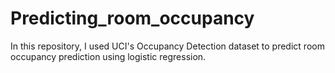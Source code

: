 # Predicting_room_occupancy
In this repository, I used UCI's Occupancy Detection dataset to predict room occupancy prediction using logistic regression.
